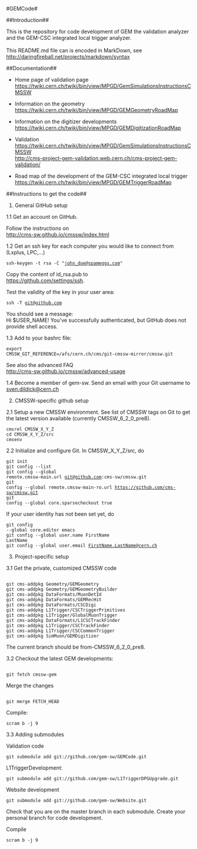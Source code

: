 #GEMCode#

##Introduction##

This is the repository for code development of GEM the validation analyzer and the GEM-CSC integrated local trigger analyzer.<br><br>
This README.md file can is encoded in MarkDown, see<br>
http://daringfireball.net/projects/markdown/syntax

##Documentation##

* Home page of validation page<br>
https://twiki.cern.ch/twiki/bin/view/MPGD/GemSimulationsInstructionsCMSSW<br>

* Information on the geometry<br>
https://twiki.cern.ch/twiki/bin/view/MPGD/GEMGeometryRoadMap<br>

* Information on the digitizer developments<br>
https://twiki.cern.ch/twiki/bin/view/MPGD/GEMDigitizationRoadMap<br>

* Validation<br>
https://twiki.cern.ch/twiki/bin/view/MPGD/GemSimulationsInstructionsCMSSW<br>
http://cms-project-gem-validation.web.cern.ch/cms-project-gem-validation/<br>

* Road map of the development of the GEM-CSC integrated local trigger<br>
https://twiki.cern.ch/twiki/bin/view/MPGD/GEMTriggerRoadMap


##Instructions to get the code##

1. General GitHub setup

1.1 Get an account on GitHub. 

Follow the instructions on<br>
http://cms-sw.github.io/cmssw/index.html

1.2 Get an ssh key for each computer you would like to connect from (Lxplus, LPC,...)<pre><code>ssh-keygen -t rsa -C "john_doe@spameggs.com"</code></pre>

Copy the content of id_rsa.pub to<br> 
https://github.com/settings/ssh. 

Test the validity of the key in your user area:<pre><code>ssh -T git@github.com</code></pre>

You should see a message:<br> 
Hi $USER_NAME! You've successfully authenticated, but GitHub does not provide shell access.

1.3 Add to your bashrc file:<br><pre><code>export CMSSW_GIT_REFERENCE=/afs/cern.ch/cms/git-cmssw-mirror/cmssw.git</code></pre>

See also the advanced FAQ<br>
http://cms-sw.github.io/cmssw/advanced-usage

1.4 Become a member of gem-sw. Send an email with your Git username to <br>
sven.dildick@cern.ch

2. CMSSW-specific github setup<br>

2.1 Setup a new CMSSW environment. See list of CMSSW tags on Git to get the latest version available (currently CMSSW_6_2_0_pre8).
<pre><code>cmsrel CMSSW_X_Y_Z<br>cd CMSSW_X_Y_Z/src<br>cmsenv</code></pre>
 
2.2 Initialize and configure Git. In CMSSW_X_Y_Z/src, do<pre><code>git init<br>git config --list<br>git config --global remote.cmssw-main.url git@github.com:cms-sw/cmssw.git<br>git config --global remote.cmssw-main-ro.url https://github.com/cms-sw/cmssw.git<br>git config --global core.sparsecheckout true</code></pre>

If your user identity has not been set yet, do<pre><code>git config --global core.editor emacs<br>git config --global user.name FirstName LastName<br>git config --global user.email FirstName.LastName@cern.ch</code></pre>


3. Project-specific setup

3.1 Get the private, customized CMSSW code

<pre><code>
git cms-addpkg Geometry/GEMGeometry
git cms-addpkg Geometry/GEMGeometryBuilder
git cms-addpkg DataFormats/MuonDetId
git cms-addpkg DataFormats/GEMRecHit
git cms-addpkg DataFormats/CSCDigi
git cms-addpkg L1Trigger/CSCTriggerPrimitives
git cms-addpkg L1Trigger/GlobalMuonTrigger
git cms-addpkg DataFormats/L1CSCTrackFinder
git cms-addpkg L1Trigger/CSCTrackFinder
git cms-addpkg L1Trigger/CSCCommonTrigger
git cms-addpkg SimMuon/GEMDigitizer
</code></pre>

The current branch should be from-CMSSW_6_2_0_pre8. 

3.2 Checkout the latest GEM developments: 

<pre><code>
git fetch cmssw-gem
</code></pre>

Merge the changes
<pre><code>
git merge FETCH_HEAD
</code></pre>

Compile:<pre><code>scram b -j 9</code></pre>

3.3 Adding submodules

Validation code
<pre><code>git submodule add git://github.com/gem-sw/GEMCode.git</code></pre>

L1TriggerDevelopment:
<pre><code>git submodule add git://github.com/gem-sw/L1TriggerDPGUpgrade.git</code></pre>

Website development
<pre><code>git submodule add git://github.com/gem-sw/Website.git</code></pre>

Check that you are on the master branch in each submodule. Create your personal branch for code development.

Compile<pre><code>scram b -j 9</code></pre>










